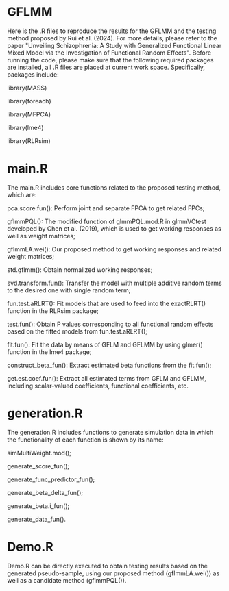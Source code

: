 # GFLMM
Here is the .R files to reproduce the results for the GFLMM and the testing method proposed by Rui et al. (2024). For more details, please refer to the paper "Unveiling Schizophrenia: A Study with Generalized Functional Linear Mixed Model via the Investigation of Functional Random Effects".
Before running the code, please make sure that the following required packages are installed, all .R files are placed at current work space. Specifically, packages include:

library(MASS)

library(foreach)

library(MFPCA)

library(lme4)

library(RLRsim)

# main.R 
The main.R includes core functions related to the proposed testing method, which are:

pca.score.fun(): Perform joint and separate FPCA to get related FPCs;

gflmmPQL(): The modified function of glmmPQL.mod.R in glmmVCtest developed by Chen et al. (2019), which is used to get working responses as well as weight matrices;

gflmmLA.wei(): Our proposed method to get working responses and related weight matrices;

std.gflmm(): Obtain normalized working responses;

svd.transform.fun(): Transfer the model with multiple additive random terms to the desired one with single random term; 

fun.test.aRLRT(): Fit models that are used to feed into the exactRLRT() function in the RLRsim package;

test.fun(): Obtain P values corresponding to all functional random effects based on the fitted models from fun.test.aRLRT();

fit.fun(): Fit the data by means of  GFLM and GFLMM by using glmer() function in the lme4 package;

construct_beta_fun(): Extract estimated beta functions from the fit.fun();

get.est.coef.fun(): Extract all estimated terms from GFLM and GFLMM, including scalar-valued coefficients, functional coefficients, etc.

# generation.R
The generation.R includes functions to generate simulation data in which the functionality of each function is shown by its name:

simMultiWeight.mod(); 

generate_score_fun(); 

generate_func_predictor_fun(); 

generate_beta_delta_fun(); 

generate_beta.i_fun(); 

generate_data_fun().

# Demo.R 
Demo.R can be directly executed to obtain testing results based on the generated pseudo-sample, using our proposed method (gflmmLA.wei()) as well as a candidate method (gflmmPQL()). 
